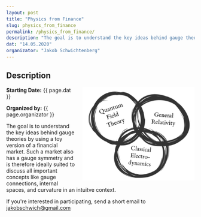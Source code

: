```yaml
---
layout: post
title: "Physics from Finance"
slug: physics_from_finance
permalink: /physics_from_finance/
description: "The goal is to understand the key ideas behind gauge theories by using a simple analogy."
dat: "14.05.2020"
organizator: "Jakob Schwichtenberg"
---
```


## Description

<div style="float: right;margin-left:20px;max-width:300px;">
<img src="/images/physicsfromfinance.png"  >
</div>

**Starting Date:** {{ page.dat }}

**Organized by:** {{ page.organizator }}

The goal is to understand the key ideas behind gauge theories by using a toy version of a financial market. Such a market also has a gauge symmetry and is therefore ideally suited to discuss all important concepts like gauge connections, internal spaces, and curvature in an intuitve context.

If you're interested in participating, send a short email to [jakobschwich@gmail.com](mailto:jakobschwich@gmail.com)

